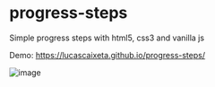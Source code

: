 # progress-steps

Simple progress steps with html5, css3 and vanilla js 

Demo: https://lucascaixeta.github.io/progress-steps/

![image](https://user-images.githubusercontent.com/408965/200363047-f09410c3-4010-4aeb-ad1d-84a9e65ff9ce.png)
